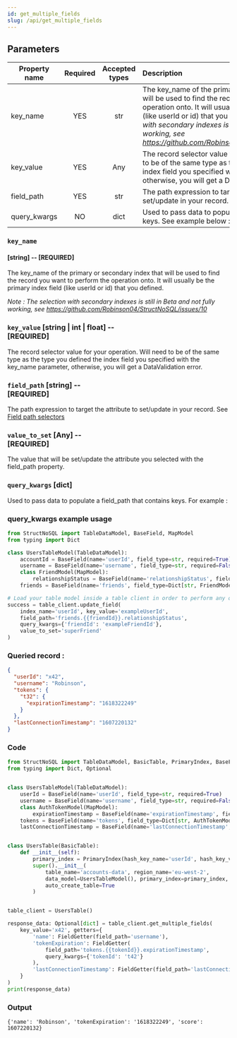 ```yaml
---
id: get_multiple_fields
slug: /api/get_multiple_fields
---
```


## Parameters

| Property name | Required | Accepted types | Description |
| ------------- | :------: | :------------: | :---------- |
| key_name      | YES      | str  | The key\_name of the primary or secondary index that will be used to find the record you want to perform the operation onto. It will usually be the primary index field (like userId or id) that you defined. _Note : The selection with secondary indexes is still in Beta and not fully working, see https://github.com/Robinson04/StructNoSQL/issues/10_ |
| key_value     | YES      | Any  | The record selector value for your operation. Will need to be of the same type as the type you defined the index field you specified with the key_name parameter, otherwise, you will get a DataValidation error. |
| field_path    | YES      | str  | The path expression to target the attribute to set/update in your record. See [Field path selectors](../basics/field_path_selectors.md) |
| query_kwargs  | NO       | dict | Used to pass data to populate a field_path that contains keys. See example below  : |


### `key_name` 
#### [string] -- [REQUIRED]

The key_name of the primary or secondary index that will be used to find the record you want to 
perform the operation onto. It will usually be the primary index field (like userId or id) that you defined.

_Note : The selection with secondary indexes is still in Beta and not fully working, see https://github.com/Robinson04/StructNoSQL/issues/10_

### `key_value` [string | int | float] -- <br/>[REQUIRED]

The record selector value for your operation. Will need to be of the same type as the type you defined the 
index field you specified with the key_name parameter, otherwise, you will get a DataValidation error.

### `field_path` [string] -- <br/>[REQUIRED]

The path expression to target the attribute to set/update in your record. See [Field path selectors](../basics/field_path_selectors.md)

### `value_to_set` [Any] -- <br/>[REQUIRED]
The value that will be set/update the attribute you selected with the field_path property.

### `query_kwargs` [dict]
Used to pass data to populate a field_path that contains keys. For example :

### query_kwargs example usage
```python
from StructNoSQL import TableDataModel, BaseField, MapModel
from typing import Dict

class UsersTableModel(TableDataModel):
    accountId = BaseField(name='userId', field_type=str, required=True)
    username = BaseField(name='username', field_type=str, required=False)
    class FriendModel(MapModel):
        relationshipStatus = BaseField(name='relationshipStatus', field_type=str, required=False)
    friends = BaseField(name='friends', field_type=Dict[str, FriendModel], index_name='friendId', required=False)

# Load your table model inside a table client in order to perform any operation
success = table_client.update_field(
    index_name='userId', key_value='exampleUserId',
    field_path='friends.{{friendId}}.relationshipStatus',
    query_kwargs={'friendId': 'exampleFriendId'},
    value_to_set='superFriend'
)
```



### Queried record :
```json
{
  "userId": "x42",
  "username": "Robinson",
  "tokens": {
    "t32": {
      "expirationTimestamp": "1618322249"
    }
  },
  "lastConnectionTimestamp": "1607220132"
}
```

### Code
```python
from StructNoSQL import TableDataModel, BasicTable, PrimaryIndex, BaseField, MapModel, FieldGetter
from typing import Dict, Optional


class UsersTableModel(TableDataModel):
    userId = BaseField(name='userId', field_type=str, required=True)
    username = BaseField(name='username', field_type=str, required=False)
    class AuthTokenModel(MapModel):
        expirationTimestamp = BaseField(name='expirationTimestamp', field_type=int, required=True)
    tokens = BaseField(name='tokens', field_type=Dict[str, AuthTokenModel], key_name='tokenId', required=False)
    lastConnectionTimestamp = BaseField(name='lastConnectionTimestamp', field_type=int, required=False)


class UsersTable(BasicTable):
    def __init__(self):
        primary_index = PrimaryIndex(hash_key_name='userId', hash_key_variable_python_type=str)
        super().__init__(
            table_name='accounts-data', region_name='eu-west-2',
            data_model=UsersTableModel(), primary_index=primary_index,
            auto_create_table=True
        )


table_client = UsersTable()

response_data: Optional[dict] = table_client.get_multiple_fields(
    key_value='x42', getters={
        'name': FieldGetter(field_path='username'),
        'tokenExpiration': FieldGetter(
            field_path='tokens.{{tokenId}}.expirationTimestamp',
            query_kwargs={'tokenId': 't42'}
        ),
        'lastConnectionTimestamp': FieldGetter(field_path='lastConnectionTimestamp'),
    }
)
print(response_data)

```

### Output
```
{'name': 'Robinson', 'tokenExpiration': '1618322249', 'score': 1607220132}
```
        



